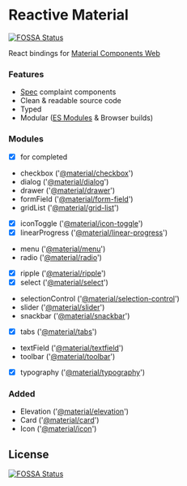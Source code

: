 # Reactive Material
[![FOSSA Status](https://app.fossa.io/api/projects/git%2Bgithub.com%2Fiddan%2Freactive-material.svg?type=shield)](https://app.fossa.io/projects/git%2Bgithub.com%2Fiddan%2Freactive-material?ref=badge_shield)


React bindings for [Material Components Web]

### Features

 - [Spec][Material Web Components Catalog] complaint components
 - Clean & readable source code
 - Typed
 - Modular ([ES Modules] & Browser builds)

### Modules

 * [x] for completed

 - checkbox ('[@material/checkbox]')
 - dialog ('[@material/dialog]')
 - drawer ('[@material/drawer]')
 - formField ('[@material/form-field]')
 - gridList ('[@material/grid-list]')
 - [x] iconToggle ('[@material/icon-toggle]')
 - [x] linearProgress ('[@material/linear-progress]')
 - menu ('[@material/menu]')
 - radio ('[@material/radio]')
 - [x] ripple ('[@material/ripple]')
 - [x] select ('[@material/select]')
 - selectionControl ('[@material/selection-control]')
 - slider ('[@material/slider]')
 - snackbar ('[@material/snackbar]')
 - [x] tabs ('[@material/tabs]')
 - textField ('[@material/textfield]')
 - toolbar ('[@material/toolbar]')
 - [x] typography ('[@material/typography]')

### Added

 - Elevation ('[@material/elevation]')
 - Card ('[@material/card]')
 - Icon ('[@material/icon]')

[Material Components Web]: (https://material.io/components/web/)
[Material Web Components Catalog]: https://material.io/components/web/catalog
[ES Modules]: https://developer.mozilla.org/en-US/docs/Web/JavaScript/Reference/Statements/import

[@material/checkbox]: https://github.com/material-components/material-components-web/tree/master/packages/mdc-checkbox
[@material/dialog]: https://github.com/material-components/material-components-web/tree/master/packages/mdc-dialog
[@material/drawer]: https://github.com/material-components/material-components-web/tree/master/packages/mdc-drawer
[@material/form-field]: https://github.com/material-components/material-components-web/tree/master/packages/mdc-form-field
[@material/grid-list]: https://github.com/material-components/material-components-web/tree/master/packages/mdc-grid-list
[@material/icon-toggle]: https://github.com/material-components/material-components-web/tree/master/packages/mdc-icon-toggle
[@material/linear-progress]: https://github.com/material-components/material-components-web/tree/master/packages/mdc-linear-progress
[@material/menu]: https://github.com/material-components/material-components-web/tree/master/packages/mdc-menu
[@material/radio]: https://github.com/material-components/material-components-web/tree/master/packages/mdc-radio
[@material/ripple]: https://github.com/material-components/material-components-web/tree/master/packages/mdc-ripple
[@material/select]: https://github.com/material-components/material-components-web/tree/master/packages/mdc-select
[@material/selection-control]: https://github.com/material-components/material-components-web/tree/master/packages/mdc-selection-control
[@material/slider]: https://github.com/material-components/material-components-web/tree/master/packages/mdc-slider
[@material/snackbar]: https://github.com/material-components/material-components-web/tree/master/packages/mdc-snackbar
[@material/tabs]: https://github.com/material-components/material-components-web/tree/master/packages/mdc-tabs
[@material/textfield]: https://github.com/material-components/material-components-web/tree/master/packages/mdc-textfield
[@material/toolbar]: https://github.com/material-components/material-components-web/tree/master/packages/mdc-toolbar
[@material/typography]: https://github.com/material-components/material-components-web/tree/master/packages/mdc-typography
[@material/elevation]: https://github.com/material-components/material-components-web/tree/master/packages/mdc-elevation
[@material/card]: https://github.com/material-components/material-components-web/tree/master/packages/mdc-card
[@material/icon]: https://github.com/material-components/material-components-web/tree/master/packages/mdc-icon


## License
[![FOSSA Status](https://app.fossa.io/api/projects/git%2Bgithub.com%2Fiddan%2Freactive-material.svg?type=large)](https://app.fossa.io/projects/git%2Bgithub.com%2Fiddan%2Freactive-material?ref=badge_large)
